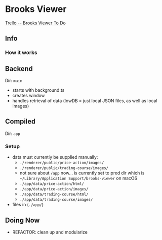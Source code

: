 # Brooks Viewer
[Trello -- Brooks Viewer To Do](https://trello.com/b/9FnXMYrH/brooks-viewer)


## Info
### How it works
## Backend
Dir: `main`
- starts with background.ts
- creates window
- handles retrieval of data (lowDB = just local JSON files, as well as local images)

## Compiled
Dir: `app`

### Setup
- data must currently be supplied manually:
  - `./renderer/public/price-action/images/`
  - `./renderer/public/trading-course/images/`
  - not sure about `/app` now... is currently set to prod dir which is `~/Library/Application Support/brooks-viewer` on macOS
  - `./app/data/price-action/html/`
  - `./app/data/price-action/images/`
  - `./app/data/trading-course/html/`
  - `./app/data/trading-course/images/`
- files in (`./app/`)

## Doing Now

- REFACTOR: clean up and modularize